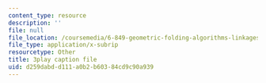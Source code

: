 ```yaml
---
content_type: resource
description: ''
file: null
file_location: /coursemedia/6-849-geometric-folding-algorithms-linkages-origami-polyhedra-fall-2012/d259dabdd111a0b2b60384cd9c90a939_rfWCDzG4PWk.srt
file_type: application/x-subrip
resourcetype: Other
title: 3play caption file
uid: d259dabd-d111-a0b2-b603-84cd9c90a939
---
```

